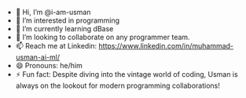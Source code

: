 - 👋 Hi, I’m @i-am-usman
- 👀 I’m interested in programming
- 🌱 I’m currently learning dBase
- 💞️ I’m looking to collaborate on any programmer team.
- 📫 Reach me at Linkedin: https://www.linkedin.com/in/muhammad-usman-ai-ml/
- 😄 Pronouns: he/him
- ⚡ Fun fact: Despite diving into the vintage world of coding, Usman is always on the lookout for modern programming collaborations!

<!---
i-am-usman/i-am-usman is a ✨ special ✨ repository because its `README.md` (this file) appears on your GitHub profile.
You can click the Preview link to take a look at your changes.
--->
